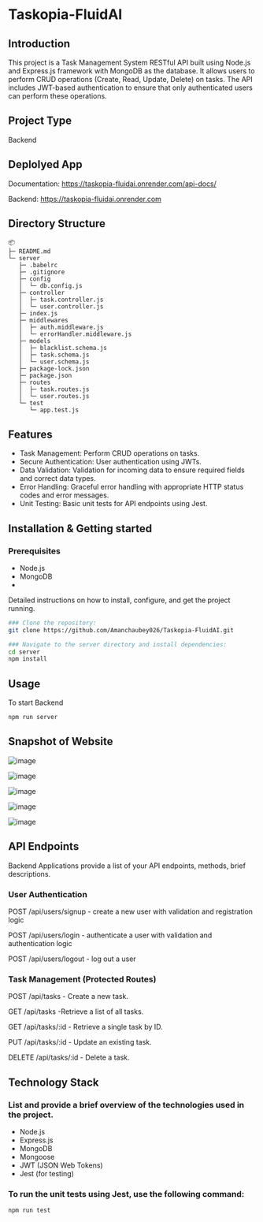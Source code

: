 # Taskopia-FluidAI
## Introduction

This project is a Task Management System RESTful API built using Node.js and Express.js framework with MongoDB as the database. It allows users to perform CRUD operations (Create, Read, Update, Delete) on tasks. The API includes JWT-based authentication to ensure that only authenticated users can perform these operations.

## Project Type
Backend 

## Deplolyed App

Documentation: https://taskopia-fluidai.onrender.com/api-docs/

Backend: https://taskopia-fluidai.onrender.com

## Directory Structure
```
📦 
├─ README.md
└─ server
   ├─ .babelrc
   ├─ .gitignore
   ├─ config
   │  └─ db.config.js
   ├─ controller
   │  ├─ task.controller.js
   │  └─ user.controller.js
   ├─ index.js
   ├─ middlewares
   │  ├─ auth.middleware.js
   │  └─ errorHandler.middleware.js
   ├─ models
   │  ├─ blacklist.schema.js
   │  ├─ task.schema.js
   │  └─ user.schema.js
   ├─ package-lock.json
   ├─ package.json
   ├─ routes
   │  ├─ task.routes.js
   │  └─ user.routes.js
   └─ test
      └─ app.test.js

```



## Features
- Task Management: Perform CRUD operations on tasks.
- Secure Authentication: User authentication using JWTs.
- Data Validation: Validation for incoming data to ensure required fields and correct data types.
- Error Handling: Graceful error handling with appropriate HTTP status codes and error messages.
- Unit Testing: Basic unit tests for API endpoints using Jest.



  
## Installation & Getting started
### Prerequisites
- Node.js
- MongoDB
- 
Detailed instructions on how to install, configure, and get the project running.

```bash
### Clone the repository:
git clone https://github.com/Amanchaubey026/Taskopia-FluidAI.git

### Navigate to the server directory and install dependencies:
cd server
npm install

```

## Usage

To start Backend

```bash
npm run server

```

## Snapshot of Website


![image](https://github.com/Amanchaubey026/Taskopia-FluidAI/assets/98681520/84296536-1400-4961-b4d1-83d39c8eba39)

![image](https://github.com/Amanchaubey026/Taskopia-FluidAI/assets/98681520/5ef72a66-7301-4632-aa5f-92a6a9828d70)

![image](https://github.com/Amanchaubey026/Taskopia-FluidAI/assets/98681520/3f664488-631e-4d82-ae6c-e54ed328281e)

![image](https://github.com/Amanchaubey026/Taskopia-FluidAI/assets/98681520/dfc19175-e89c-4cae-92f0-4ddcdf7826d8)

![image](https://github.com/Amanchaubey026/Taskopia-FluidAI/assets/98681520/cc408edd-1e24-4b28-8662-8a7bbd3d9f07)









## API Endpoints

Backend Applications provide a list of your API endpoints, methods, brief descriptions.

### User Authentication
<p>POST /api/users/signup - create a new user with validation and registration logic</p>
<p>POST /api/users/login - authenticate a user with validation and authentication logic</p>
<p>POST /api/users/logout - log out a user</p>

### Task Management (Protected Routes)
<p>POST /api/tasks - Create a new task.</p>
<p>GET /api/tasks -Retrieve a list of all tasks.</p>
<p>GET /api/tasks/:id - Retrieve a single task by ID.</p>
<p>PUT /api/tasks/:id -  Update an existing task.</p>
<p>DELETE /api/tasks/:id - Delete a task.</p>


## Technology Stack

### List and provide a brief overview of the technologies used in the project.

- Node.js
- Express.js
- MongoDB
- Mongoose
- JWT (JSON Web Tokens)
- Jest (for testing)

### To run the unit tests using Jest, use the following command:

```bash
npm run test
```


